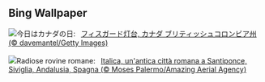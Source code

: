 ## Bing Wallpaper
![](https://www.bing.com/th?id=OHR.FisgardLighthouse_JA-JP9618708130_UHD.jpg&w=1000)今日はカナダの日:&nbsp;&ensp;[フィスガード灯台, カナダ ブリティッシュコロンビア州 (© davemantel/Getty Images)](https://www.bing.com/th?id=OHR.FisgardLighthouse_JA-JP9618708130_UHD.jpg)
<br><br/>
![](https://www.bing.com/th?id=OHR.ItalicaRuins_IT-IT3637207546_UHD.jpg&w=1000)Radiose rovine romane:&nbsp;&ensp;[Italica, un'antica città romana a Santiponce, Siviglia, Andalusia, Spagna (© Moses Palermo/Amazing Aerial Agency)](https://www.bing.com/th?id=OHR.ItalicaRuins_IT-IT3637207546_UHD.jpg)
<br><br/>
